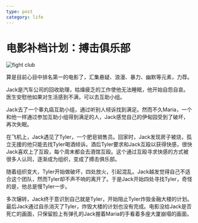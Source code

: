 ```yaml
---
type: post
category: life
---
```

# 电影补档计划：搏击俱乐部

![fight club](https://img1.doubanio.com/view/photo/l/public/p1910926158.webp)

算是目前心目中排名第一的电影了，汇集悬疑、浪漫、暴力、幽默等元素，力荐。

Jack是汽车公司的回收助理，枯燥疲乏的工作使他无法睡眠，他开始自怨自哀。医生安慰他如果对生活感到不满，可以去互助小组。

Jack去了一个睾丸癌互助小组，通过听别人倾诉找到满足。然而不久Maria，一个和他一样通过参加互助小组得到满足的人，Jack感觉自己的伊甸园受到了破坏，再次失眠。

在飞机上，Jack遇见了Tyler，一个肥皂销售员。回家时，Jack发现房子被烧，孤立无援的他只能去找Tyler喝酒倾诉。酒后Tyler要求和Jack互殴以获得快感，很快Jack喜欢上了互殴，每个周末都会去酒馆互殴。这个通过互殴寻求快感的方式被很多人认同，逐渐成为组织，变成了搏击俱乐部。

随着组织变大，Tyler开始做破坏，四处放火，引起混乱。Jack越发觉得自己不适合这个团队，然而Tyler却不声不响的离开了。于是Jack开始四处寻找Tyler，奇怪的是，他总是慢Tyler一步。

多次辗转，Jack终于意识到自己就是Tyler，开始阻止Tyler炸毁金融大楼的计划。最后Jack通过自杀消灭了Tyler，炸毁大楼的计划也没有完成。电影没给Jack是否死亡的画面，只保留脸上有弹孔的Jack握着Maria的手看着多座大厦崩塌的画面。